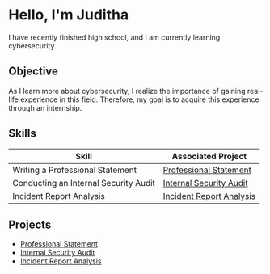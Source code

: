 # Hello, I'm Juditha

I have recently finished high school, and I am currently learning cybersecurity.

## Objective

As I learn more about cybersecurity, I realize the importance of gaining real-life experience in this field. Therefore, my goal is to acquire this experience through an internship.

## Skills

| Skill                                         | Associated Project         |
|-----------------------------------------------|----------------------------|
| Writing a Professional Statement          | <a href="https://github.com/JudBie/Professional-Statement">Professional Statement</a>|
| Conducting an Internal Security Audit | <a href="https://github.com/JudBie/Internal-Security-Audit">Internal Security Audit</a>|
| Incident Report Analysis | <a href="https://github.com/JudBie/Incident-Report-Analysis.git">Incident Report Analysis</a>|


## Projects
- <a href="https://github.com/JudBie/Professional-Statement">Professional Statement</a>
- <a href="https://github.com/JudBie/Internal-Security-Audit">Internal Security Audit</a>
- <a href="https://github.com/JudBie/Incident-Report-Analysis.git">Incident Report Analysis</a>
